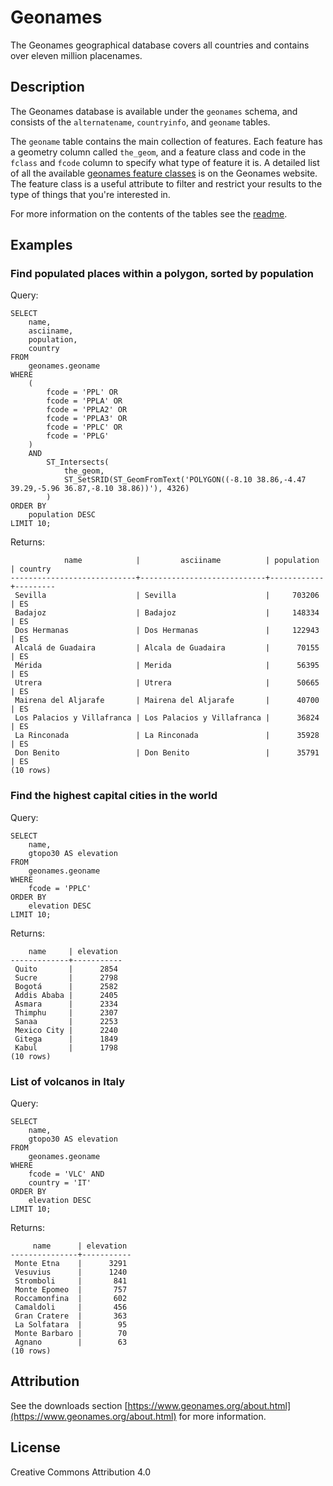 # Geonames

The Geonames geographical database covers all countries and contains over eleven million placenames.

## Description

The Geonames database is available under the `geonames` schema, and consists of the `alternatename`, `countryinfo`, and `geoname` tables. 

The `geoname` table contains the main collection of features. Each feature has a geometry column called `the_geom`, and a feature class and code in the `fclass` and `fcode` column to specify what type of feature it is. A detailed list of all the available [geonames feature classes](http://www.geonames.org/export/codes.html) is on the Geonames website. The feature class is a useful attribute to filter and restrict your results to the type of things that you're interested in.

For more information on the contents of the tables see the [readme](http://download.geonames.org/export/dump/readme.txt).

## Examples

### Find populated places within a polygon, sorted by population

Query:

    SELECT 
        name, 
        asciiname, 
        population,
        country
    FROM 
        geonames.geoname 
    WHERE 
        (
            fcode = 'PPL' OR 
            fcode = 'PPLA' OR 
            fcode = 'PPLA2' OR 
            fcode = 'PPLA3' OR 
            fcode = 'PPLC' OR 
            fcode = 'PPLG'
        ) 
        AND
            ST_Intersects(
                the_geom, 
                ST_SetSRID(ST_GeomFromText('POLYGON((-8.10 38.86,-4.47 39.29,-5.96 36.87,-8.10 38.86))'), 4326)
            ) 
    ORDER BY 
        population DESC
    LIMIT 10;

Returns:

                name            |         asciiname          | population | country 
    ----------------------------+----------------------------+------------+---------
     Sevilla                    | Sevilla                    |     703206 | ES
     Badajoz                    | Badajoz                    |     148334 | ES
     Dos Hermanas               | Dos Hermanas               |     122943 | ES
     Alcalá de Guadaira         | Alcala de Guadaira         |      70155 | ES
     Mérida                     | Merida                     |      56395 | ES
     Utrera                     | Utrera                     |      50665 | ES
     Mairena del Aljarafe       | Mairena del Aljarafe       |      40700 | ES
     Los Palacios y Villafranca | Los Palacios y Villafranca |      36824 | ES
     La Rinconada               | La Rinconada               |      35928 | ES
     Don Benito                 | Don Benito                 |      35791 | ES
    (10 rows)

### Find the highest capital cities in the world

Query:

    SELECT 
        name, 
        gtopo30 AS elevation
    FROM 
        geonames.geoname 
    WHERE 
        fcode = 'PPLC' 
    ORDER BY 
        elevation DESC
    LIMIT 10;

Returns:

        name     | elevation 
    -------------+-----------
     Quito       |      2854
     Sucre       |      2798
     Bogotá      |      2582
     Addis Ababa |      2405
     Asmara      |      2334
     Thimphu     |      2307
     Sanaa       |      2253
     Mexico City |      2240
     Gitega      |      1849
     Kabul       |      1798
    (10 rows)

### List of volcanos in Italy

Query:

    SELECT 
        name, 
        gtopo30 AS elevation
    FROM 
        geonames.geoname 
    WHERE 
        fcode = 'VLC' AND
        country = 'IT' 
    ORDER BY 
        elevation DESC
    LIMIT 10;

Returns:

         name      | elevation 
    ---------------+-----------
     Monte Etna    |      3291
     Vesuvius      |      1240
     Stromboli     |       841
     Monte Epomeo  |       757
     Roccamonfina  |       602
     Camaldoli     |       456
     Gran Cratere  |       363
     La Solfatara  |        95
     Monte Barbaro |        70
     Agnano        |        63
    (10 rows)

## Attribution

See the downloads section [https://www.geonames.org/about.html](https://www.geonames.org/about.html) for more information.

## License

Creative Commons Attribution 4.0